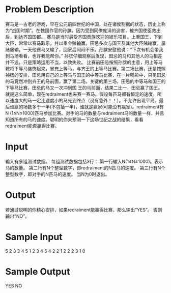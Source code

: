 # Problem Description

赛马是一古老的游戏，早在公元前四世纪的中国，处在诸侯割据的状态，历史上称为“战国时期”。在魏国作官的孙膑，因为受到同僚庞涓的迫害，被齐国使臣救出后，到达齐国国都。
赛马是当时最受齐国贵族欢迎的娱乐项目。上至国王，下到大臣，常常以赛马取乐，并以重金赌输赢。田忌多次与国王及其他大臣赌输赢，屡赌屡输。一天他赛马又输了，回家后闷闷不乐。孙膑安慰他说：“下次有机会带我到马场看看，也许我能帮你。”
孙膑仔细观察后发现，田忌的马和其他人的马相差并不远，只是策略运用不当，以致失败。
比赛前田忌按照孙膑的主意，用上等马鞍将下等马装饰起来，冒充上等马，与齐王的上等马比赛。第二场比赛，还是按照孙膑的安排，田忌用自己的上等马与国王的中等马比赛，在一片喝彩中，只见田忌的马竟然冲到齐王的马前面，赢了第二场。关键的第三场，田忌的中等马和国王的下等马比赛，田忌的马又一次冲到国 王的马前面，结果二比一，田忌赢了国王。
就是这么简单，现在redraiment也来赛一赛马。假设每匹马都有恒定的速度，所以速度大的马一定比速度小的马先到终点（没有意外！！）。不允许出现平局。最后谁赢的场数多于一半(不包括一半)，谁就是赢家(可能没有赢家)。redraiment有N (1≤N≤1000)匹马参加比赛。对手的马的数量与redraiment马的数量一样，并且知道所有的马的速度。聪明的你来预测一下这场世纪之战的结果，看看redraiment能否赢得比赛。

# Input

输入有多组测试数据。
每组测试数据包括3行：
第一行输入N(1≤N≤1000)。表示马的数量。
第二行有N个整型数字，即redraiment的N匹马的速度。
第三行有N个整型数字，即对手的N匹马的速度。
当N为0时退出。

# Output

若通过聪明的你精心安排，如果redraiment能赢得比赛，那么输出“YES”。
否则输出“NO”。

# Sample Input

5
2 3 3 4 5
1 2 3 4 5
4
2 2 1 2
2 2 3 1
0

# Sample Output

YES
NO